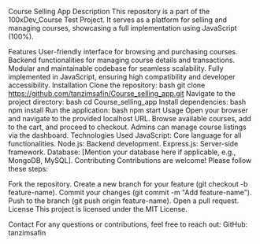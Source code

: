 Course Selling App
Description
This repository is a part of the 100xDev_Course Test Project. It serves as a platform for selling and managing courses, showcasing a full implementation using JavaScript (100%).

Features
User-friendly interface for browsing and purchasing courses.
Backend functionalities for managing course details and transactions.
Modular and maintainable codebase for seamless scalability.
Fully implemented in JavaScript, ensuring high compatibility and developer accessibility.
Installation
Clone the repository:
bash
git clone https://github.com/tanzimsafin/Course_selling_app.git
Navigate to the project directory:
bash
cd Course_selling_app
Install dependencies:
bash
npm install
Run the application:
bash
npm start
Usage
Open your browser and navigate to the provided localhost URL.
Browse available courses, add to the cart, and proceed to checkout.
Admins can manage course listings via the dashboard.
Technologies Used
JavaScript: Core language for all functionalities.
Node.js: Backend development.
Express.js: Server-side framework.
Database: [Mention your database here if applicable, e.g., MongoDB, MySQL].
Contributing
Contributions are welcome! Please follow these steps:

Fork the repository.
Create a new branch for your feature (git checkout -b feature-name).
Commit your changes (git commit -m "Add feature-name").
Push to the branch (git push origin feature-name).
Open a pull request.
License
This project is licensed under the MIT License.

Contact
For any questions or contributions, feel free to reach out:
GitHub: tanzimsafin
